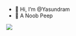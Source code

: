 - 👋 Hi, I’m @Yasundram
- 👀 A Noob Peep
<!---
Yasundram/Yasundram is a ✨ special ✨ repository because its `README.md` (this file) appears on your GitHub profile.
You can click the Preview link to take a look at your changes.
--->
<img src="https://github-readme-stats.vercel.app/api?username=Yasundram&&show_icons=true&title_color=ffffff&icon_color=bb2acf&text_color=daf7dc&bg_color=151515">
